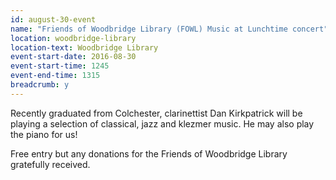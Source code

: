```yaml
---
id: august-30-event
name: "Friends of Woodbridge Library (FOWL) Music at Lunchtime concert"
location: woodbridge-library
location-text: Woodbridge Library
event-start-date: 2016-08-30
event-start-time: 1245
event-end-time: 1315
breadcrumb: y
---
```

Recently graduated from Colchester, clarinettist Dan Kirkpatrick will be playing a selection of classical, jazz and klezmer music. He may also play the piano for us!

Free entry but any donations for the Friends of Woodbridge Library gratefully received.
